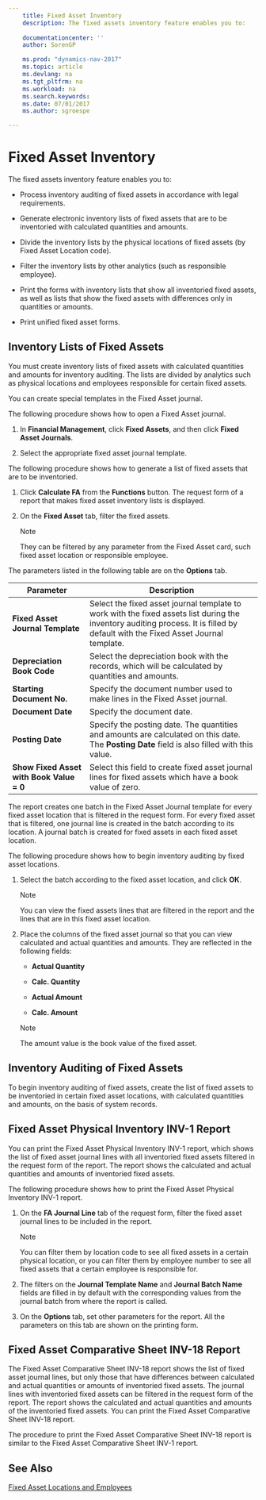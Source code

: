 ```yaml
---
    title: Fixed Asset Inventory 
    description: The fixed assets inventory feature enables you to:
    
    documentationcenter: ''
    author: SorenGP

    ms.prod: "dynamics-nav-2017"
    ms.topic: article
    ms.devlang: na
    ms.tgt_pltfrm: na
    ms.workload: na
    ms.search.keywords:
    ms.date: 07/01/2017
    ms.author: sgroespe

---
```

# Fixed Asset Inventory
The fixed assets inventory feature enables you to:  
  
-   Process inventory auditing of fixed assets in accordance with legal requirements.  
  
-   Generate electronic inventory lists of fixed assets that are to be inventoried with calculated quantities and amounts.  
  
-   Divide the inventory lists by the physical locations of fixed assets (by Fixed Asset Location code).  
  
-   Filter the inventory lists by other analytics (such as responsible employee).  
  
-   Print the forms with inventory lists that show all inventoried fixed assets, as well as lists that show the fixed assets with differences only in quantities or amounts.  
  
-   Print unified fixed asset forms.  
  
## Inventory Lists of Fixed Assets  
 You must create inventory lists of fixed assets with calculated quantities and amounts for inventory auditing. The lists are divided by analytics such as physical locations and employees responsible for certain fixed assets.  
  
 You can create special templates in the Fixed Asset journal.  
  
 The following procedure shows how to open a Fixed Asset journal.  
  
1.  In **Financial Management**, click **Fixed Assets**, and then click **Fixed Asset Journals**.  
  
2.  Select the appropriate fixed asset journal template.  
  
 The following procedure shows how to generate a list of fixed assets that are to be inventoried.  
  
1.  Click **Calculate FA** from the **Functions** button. The request form of a report that makes fixed asset inventory lists is displayed.  
  
2.  On the **Fixed Asset** tab, filter the fixed assets.  
  
    > [!NOTE]  
    >  They can be filtered by any parameter from the Fixed Asset card, such fixed asset location or responsible employee.  
  
 The parameters listed in the following table are on the **Options** tab.  
  
|Parameter|Description|  
|---------------|-----------------|  
|**Fixed Asset Journal Template**|Select the fixed asset journal template to work with the fixed assets list during the inventory auditing process. It is filled by default with the Fixed Asset Journal template.|  
|**Depreciation Book Code**|Select the depreciation book with the records, which will be calculated by quantities and amounts.|  
|**Starting Document No.**|Specify the document number used to make lines in the Fixed Asset journal.|  
|**Document Date**|Specify the document date.|  
|**Posting Date**|Specify the posting date. The quantities and amounts are calculated on this date. The **Posting Date** field is also filled with this value.|  
|**Show Fixed Asset with Book Value = 0**|Select this field to create fixed asset journal lines for fixed assets which have a book value of zero.|  
  
 The report creates one batch in the Fixed Asset Journal template for every fixed asset location that is filtered in the request form. For every fixed asset that is filtered, one journal line is created in the batch according to its location. A journal batch is created for fixed assets in each fixed asset location.  
  
 The following procedure shows how to begin inventory auditing by fixed asset locations.  
  
1.  Select the batch according to the fixed asset location, and click **ОК**.  
  
    > [!NOTE]  
    >  You can view the fixed assets lines that are filtered in the report and the lines that are in this fixed asset location.  
  
2.  Place the columns of the fixed asset journal so that you can view calculated and actual quantities and amounts. They are reflected in the following fields:  
  
    -   **Actual Quantity**  
  
    -   **Calc. Quantity**  
  
    -   **Actual Amount**  
  
    -   **Calc. Amount**  
  
    > [!NOTE]  
    >  The amount value is the book value of the fixed asset.  
  
## Inventory Auditing of Fixed Assets  
 To begin inventory auditing of fixed assets, create the list of fixed assets to be inventoried in certain fixed asset locations, with calculated quantities and amounts, on the basis of system records.  
  
## Fixed Asset Physical Inventory INV-1 Report  
 You can print the Fixed Asset Physical Inventory INV-1 report, which shows the list of fixed asset journal lines with all inventoried fixed assets filtered in the request form of the report. The report shows the calculated and actual quantities and amounts of inventoried fixed assets.  
  
 The following procedure shows how to print the Fixed Asset Physical Inventory INV-1 report.  
  
1.  On the **FA Journal Line** tab of the request form, filter the fixed asset journal lines to be included in the report.  
  
    > [!NOTE]  
    >  You can filter them by location code to see all fixed assets in a certain physical location, or you can filter them by employee number to see all fixed assets that a certain employee is responsible for.  
  
2.  The filters on the **Journal Template Name** and **Journal Batch Name** fields are filled in by default with the corresponding values from the journal batch from where the report is called.  
  
3.  On the **Options** tab, set other parameters for the report. All the parameters on this tab are shown on the printing form.  
  
## Fixed Asset Comparative Sheet INV-18 Report  
 The Fixed Asset Comparative Sheet INV-18 report shows the list of fixed asset journal lines, but only those that have differences between calculated and actual quantities or amounts of inventoried fixed assets. The journal lines with inventoried fixed assets can be filtered in the request form of the report. The report shows the calculated and actual quantities and amounts of the inventoried fixed assets. You can print the Fixed Asset Comparative Sheet INV-18 report.  
  
 The procedure to print the Fixed Asset Comparative Sheet INV-18 report is similar to the Fixed Asset Comparative Sheet INV-1 report.  
  
## See Also  
 [Fixed Asset Locations and Employees](fixed-asset-locations-and-employees.md)